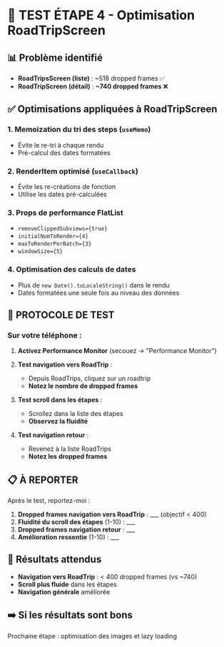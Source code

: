 # 🧪 TEST ÉTAPE 4 - Optimisation RoadTripScreen

## 📊 Problème identifié
- **RoadTripsScreen (liste)** : ~518 dropped frames ✅ 
- **RoadTripScreen (détail)** : **~740 dropped frames** ❌

## ✅ Optimisations appliquées à RoadTripScreen

### 1. **Memoization du tri des steps** (`useMemo`)
- Évite le re-tri à chaque rendu
- Pré-calcul des dates formatées

### 2. **RenderItem optimisé** (`useCallback`)
- Évite les re-créations de fonction
- Utilise les dates pré-calculées

### 3. **Props de performance FlatList**
- `removeClippedSubviews={true}`
- `initialNumToRender={4}`
- `maxToRenderPerBatch={3}`
- `windowSize={5}`

### 4. **Optimisation des calculs de dates**
- Plus de `new Date().toLocaleString()` dans le rendu
- Dates formatées une seule fois au niveau des données

## 🧪 PROTOCOLE DE TEST

### Sur votre téléphone :

1. **Activez Performance Monitor** (secouez → "Performance Monitor")

2. **Test navigation vers RoadTrip** :
   - Depuis RoadTrips, cliquez sur un roadtrip
   - **Notez le nombre de dropped frames**

3. **Test scroll dans les étapes** :
   - Scrollez dans la liste des étapes
   - **Observez la fluidité**

4. **Test navigation retour** :
   - Revenez à la liste RoadTrips
   - **Notez les dropped frames**

## 📋 À REPORTER

Après le test, reportez-moi :

1. **Dropped frames navigation vers RoadTrip** : ___ (objectif < 400)
2. **Fluidité du scroll des étapes** (1-10) : ___
3. **Dropped frames navigation retour** : ___
4. **Amélioration ressentie** (1-10) : ___

## 🎯 Résultats attendus
- **Navigation vers RoadTrip** : < 400 dropped frames (vs ~740)
- **Scroll plus fluide** dans les étapes
- **Navigation générale** améliorée

## ➡️ Si les résultats sont bons
Prochaine étape : optimisation des images et lazy loading
